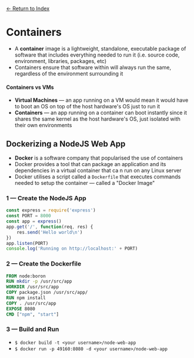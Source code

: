 [← Return to Index](https://github.com/cjmlgrto/fit3140-notes/)

# Containers

- A **container** image is a lightweight, standalone, executable package of software that includes everything needed to run it (i.e. source code, environment, libraries, packages, etc)
- Containers ensure that software within will always run the same, regardless of the environment surrounding it

#### Containers vs VMs

- **Virtual Machines** — an app running on a VM would mean it would have to boot an OS on top of the host hardware's OS just to run it
- **Containers** — an app running on a container can boot instantly since it shares the same kernel as the host hardware's OS, just isolated with their own environments

## Dockerizing a NodeJS Web App

- **Docker** is a software company that popularised the use of containers
- Docker provides a tool that can package an application and its dependencies in a virtual container that ca n run on any Linux server
- Docker utilises a script called a `Dockerfile` that executes commands needed to setup the container — called a "Docker Image"

### 1 — Create the NodeJS App

```javascript
const express = require('express')
const PORT = 8000
const app = express()
app.get('/', function(req, res) {
	res.send('Hello world\n')
})
app.listen(PORT)
console.log('Running on http://localhost:' + PORT)
```

### 2 — Create the Dockerfile

```dockerfile
FROM node:boron
RUN mkdir -p /usr/src/app
WORKDIR /usr/src/app
COPY package.json /usr/src/app/
RUN npm install
COPY . /usr/src/app
EXPOSE 8080
CMD ["npm", "start"]
```

### 3 — Build and Run

- `$ docker build -t <your username>/node-web-app`
- `$ docker run -p 49160:8080 -d <your username>/node-web-app`


